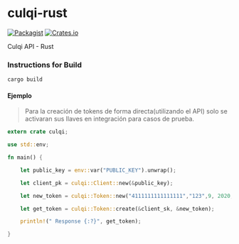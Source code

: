 culqi-rust
==========

[![Packagist](https://img.shields.io/packagist/l/doctrine/orm.svg)](https://github.com/marti1125/culqi-rust/blob/master/LICENSE)
[![Crates.io](https://img.shields.io/crates/v/rustc-serialize.svg)](https://crates.io/crates/culqi)

Culqi API - Rust

### Instructions for Build

```bash
cargo build
```

#### Ejemplo

> Para la creación de tokens de forma directa(utilizando el API) solo se activaran sus llaves en integración
para casos de prueba.

```rust
extern crate culqi;

use std::env;

fn main() {

    let public_key = env::var("PUBLIC_KEY").unwrap();

    let client_pk = culqi::Client::new(&public_key);

    let new_token = culqi::Token::new("4111111111111111","123",9, 2020,"test@test.com");

    let get_token = culqi::Token::create(&client_sk, &new_token);

    println!(" Response {:?}", get_token);

}
```
